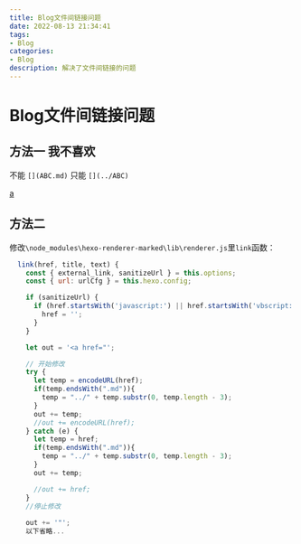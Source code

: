 ```yaml
---
title: Blog文件间链接问题
date: 2022-08-13 21:34:41
tags:
- Blog
categories:
- Blog
description: 解决了文件间链接的问题
---
```


# Blog文件间链接问题

## 方法一 我不喜欢
不能
`[](ABC.md)`
只能
`[](../ABC)`

[a](Blog创建.md)


## 方法二
修改`\node_modules\hexo-renderer-marked\lib\renderer.js`里`link`函数：
```js
  link(href, title, text) {
    const { external_link, sanitizeUrl } = this.options;
    const { url: urlCfg } = this.hexo.config;

    if (sanitizeUrl) {
      if (href.startsWith('javascript:') || href.startsWith('vbscript:') || href.startsWith('data:')) {
        href = '';
      }
    }

    let out = '<a href="';

    // 开始修改
    try {
      let temp = encodeURL(href);
      if(temp.endsWith(".md")){
        temp = "../" + temp.substr(0, temp.length - 3);
      }
      out += temp;
      //out += encodeURL(href);
    } catch (e) {
      let temp = href;
      if(temp.endsWith(".md")){
        temp = "../" + temp.substr(0, temp.length - 3);
      }
      out += temp;

      //out += href;
    }
    //停止修改
    
    out += '"';
    以下省略...
```